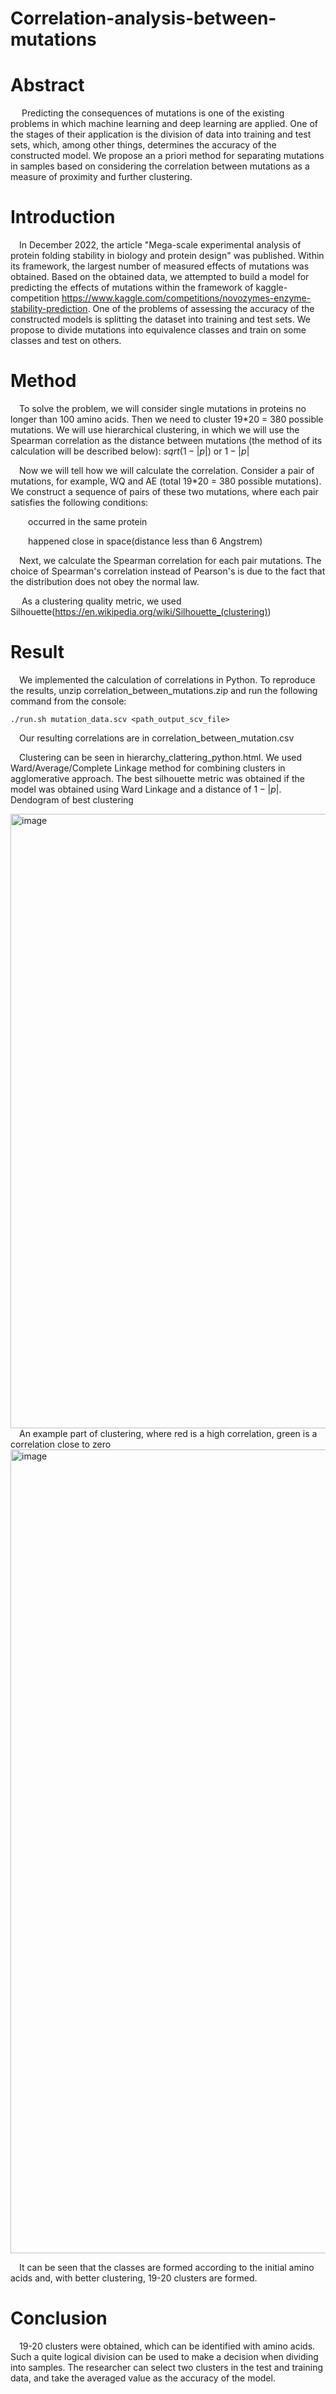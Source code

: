 # Correlation-analysis-between-mutations
# Abstract 
&emsp; Predicting the consequences of mutations is one of the existing problems in which machine learning and deep learning are applied. One of the stages of their application is the division of data into training and test sets, which, among other things, determines the accuracy of the constructed model. We propose an a priori method for separating mutations in samples based on considering the correlation between mutations as a measure of proximity and further clustering. 

# Introduction 

&emsp;In December 2022, the article "Mega-scale experimental analysis of protein folding stability in biology and protein design" was published. Within its framework, the largest number of measured effects of mutations was obtained. Based on the obtained data, we attempted to build a model for predicting the effects of mutations within the framework of kaggle-competition https://www.kaggle.com/competitions/novozymes-enzyme-stability-prediction. One of the problems of assessing the accuracy of the constructed models is splitting the dataset into training and test sets. We propose to divide mutations into equivalence classes and train on some classes and test on others. 
# Method 

&emsp;To solve the problem, we will consider single mutations in proteins no longer than 100 amino acids. Then we need to cluster 19*20 = 380 possible mutations. We will use hierarchical clustering, in which we will use the Spearman correlation as the distance between mutations (the method of its calculation will be described below): $sqrt(1-|p|)$ or $1 - |p|$ 

&emsp;Now we will tell how we will calculate the correlation. Consider a pair of mutations, for example, WQ and AE (total 19*20 = 380 possible mutations). We construct a sequence of pairs of these two mutations, where each pair satisfies the following conditions: 

&emsp;&emsp;occurred in the same protein 

&emsp;&emsp;happened close in space(distance less than 6 Angstrem) 


&emsp;Next, we calculate the Spearman correlation for each pair mutations. The choice of Spearman's correlation instead of Pearson's is due to the fact that the distribution does not obey the normal law.

&emsp; As a clustering quality metric, we used Silhouette(https://en.wikipedia.org/wiki/Silhouette_(clustering))
# Result

&emsp;We implemented the calculation of correlations in Python. To reproduce the results, unzip correlation_between_mutations.zip and run the following command from the console:

```console
./run.sh mutation_data.scv <path_output_scv_file> 
```
&emsp;Our resulting correlations are in correlation_between_mutation.csv 

&emsp;Clustering can be seen in hierarchy_clattering_python.html. We used Ward/Average/Complete Linkage method for combining clusters in agglomerative approach. The best silhouette metric was obtained if the model was obtained using Ward Linkage and a distance of $1 - |p|$. 
&emsp;Dendogram of best clustering 

<img width="983" alt="image" src="https://github.com/Pikudan/Correlation-analysis-between-mutations/assets/89961174/40587489-a9a6-4776-bd1c-de127fd13dab">
&emsp;An example part of clustering, where red is a high correlation, green is a correlation close to zero 

<img width="1286" alt="image" src="https://github.com/Pikudan/Correlation-analysis-between-mutations/assets/89961174/d6e6a8f0-cd63-4a7f-b70a-bbd4012fc113">



  &emsp;It can be seen that the classes are formed according to the initial amino acids and, with better clustering, 19-20 clusters are formed. 
  # Conclusion
&emsp;19-20 clusters were obtained, which can be identified with amino acids. Such a quite logical division can be used to make a decision when dividing into samples. The researcher can select two clusters in the test and training data, and take the averaged value as the accuracy of the model.
